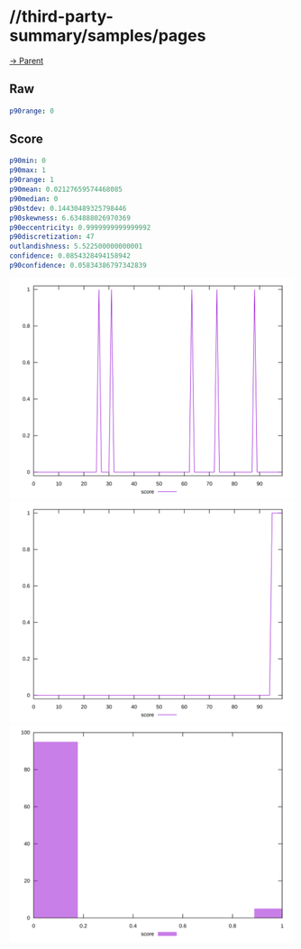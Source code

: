 
# //third-party-summary/samples/pages

[→ Parent](../..)


## Raw


```yaml
p90range: 0

```


## Score


```yaml
p90min: 0
p90max: 1
p90range: 1
p90mean: 0.02127659574468085
p90median: 0
p90stdev: 0.14430489325798446
p90skewness: 6.634888026970369
p90eccentricity: 0.9999999999999992
p90discretization: 47
outlandishness: 5.522500000000001
confidence: 0.0854328494158942
p90confidence: 0.05834386797342839

```

![PLOT: score-values](./score/values.svg)![PLOT: score-sorted](./score/sorted.svg)![PLOT: score-histogram](./score/histogram.svg)